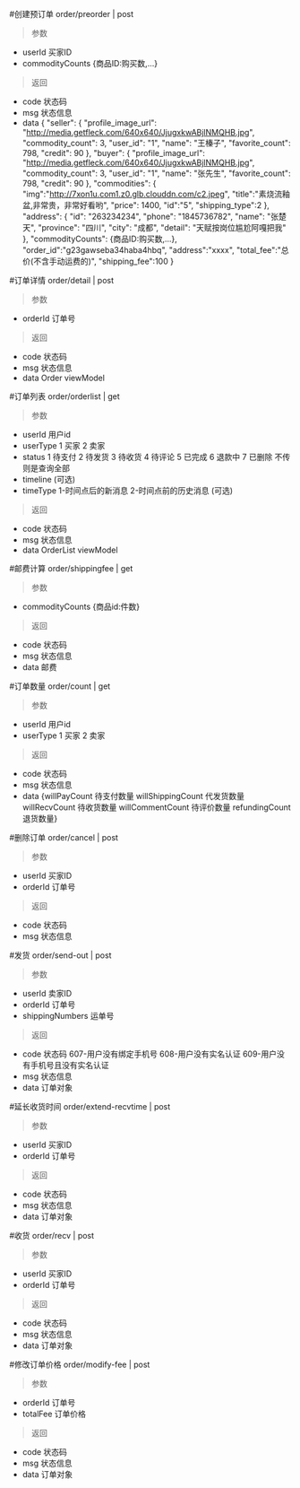 #创建预订单
order/preorder | post
> 参数
* userId 买家ID
* commodityCounts {商品ID:购买数,...}

> 返回  
* code 状态码
* msg 状态信息
* data {
        "seller": {
            "profile_image_url": "http://media.getfleck.com/640x640/JjugxkwABjlNMQHB.jpg",
            "commodity_count": 3,
            "user_id": "1",
            "name": "王榛子",
            "favorite_count": 798,
            "credit": 90
        },
        "buyer": {
            "profile_image_url": "http://media.getfleck.com/640x640/JjugxkwABjlNMQHB.jpg",
            "commodity_count": 3,
            "user_id": "1",
            "name": "张先生",
            "favorite_count": 798,
            "credit": 90
        },
        "commodities": {
            "img":"http://7xon1u.com1.z0.glb.clouddn.com/c2.jpeg",
            "title":"素烧流釉盆,非常贵，非常好看哟",
            "price": 1400,
            "id":"5",
            "shipping_type":2
        },
        "address": {
            "id": "263234234",
            "phone": "1845736782",
            "name": "张楚天",
            "province": "四川",
            "city": "成都",
            "detail": "天赋按岗位尴尬阿嘎把我"
        },
        "commodityCounts": {商品ID:购买数,...},
        "order_id":"g23gawseba34haba4hbq",
        "address":"xxxx",
        "total_fee":"总价(不含手动运费的)",
        "shipping_fee":100
  }

#订单详情
order/detail | post
> 参数  
* orderId 订单号

> 返回  
* code 状态码
* msg 状态信息
* data Order viewModel

#订单列表
order/orderlist | get
> 参数  
* userId 用户id
* userType 1 买家 2 卖家
* status 1 待支付 2 待发货 3 待收货 4 待评论 5 已完成 6 退款中 7 已删除  不传则是查询全部
* timeline (可选)
* timeType 1-时间点后的新消息 2-时间点前的历史消息 (可选)

> 返回  
* code 状态码
* msg 状态信息
* data OrderList viewModel

#邮费计算
order/shippingfee | get
> 参数  
* commodityCounts {商品id:件数}

> 返回  
* code 状态码
* msg 状态信息
* data 邮费

#订单数量
order/count | get
> 参数  
* userId 用户id
* userType 1 买家 2 卖家

> 返回  
* code 状态码
* msg 状态信息
* data {willPayCount 待支付数量  willShippingCount 代发货数量 willRecvCount 待收货数量  willCommentCount 待评价数量
refundingCount 退货数量}

#删除订单
order/cancel | post
> 参数  
* userId 买家ID
* orderId 订单号

> 返回  
* code 状态码
* msg 状态信息

#发货
order/send-out | post
> 参数
* userId 卖家ID  
* orderId 订单号
* shippingNumbers 运单号

> 返回  
* code 状态码 607-用户没有绑定手机号 608-用户没有实名认证 609-用户没有手机号且没有实名认证
* msg 状态信息
* data 订单对象

#延长收货时间
order/extend-recvtime | post
> 参数  
* userId 买家ID
* orderId 订单号

> 返回  
* code 状态码
* msg 状态信息
* data 订单对象


#收货
order/recv | post
> 参数  
* userId 买家ID
* orderId 订单号

> 返回  
* code 状态码
* msg 状态信息
* data 订单对象

#修改订单价格
order/modify-fee | post
> 参数  
* orderId 订单号
* totalFee 订单价格

> 返回  
* code 状态码
* msg 状态信息
* data 订单对象

